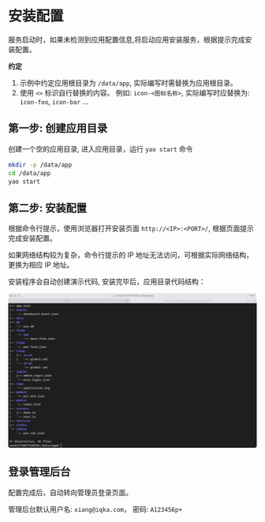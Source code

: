# 安装配置

服务启动时，如果未检测到应用配置信息,将启动应用安装服务，根据提示完成安装配置。

**约定**

1. 示例中约定应用根目录为 `/data/app`, 实际编写时需替换为应用根目录。
2. 使用 `<>` 标识自行替换的内容。 例如: `icon-<图标名称>`, 实际编写时应替换为: `icon-foo`, `icon-bar` ...

## 第一步: 创建应用目录

创建一个空的应用目录, 进入应用目录，运行 `yao start` 命令

```bash
mkdir -p /data/app
cd /data/app
yao start
```

## 第二步: 安装配置

根据命令行提示，使用浏览器打开安装页面 `http://<IP>:<PORT>/`, 根据页面提示完成安装配置。

如果网络结构较为复杂，命令行提示的 IP 地址无法访问，可根据实际网络结构，更换为相应 IP 地址。

安装程序会自动创建演示代码, 安装完毕后，应用目录代码结构：

![目录结构](./assets/yao-setup-tree.jpg)

## 登录管理后台

配置完成后，自动转向管理员登录页面。

管理后台默认用户名: `xiang@iqka.com`， 密码: `A123456p+`
